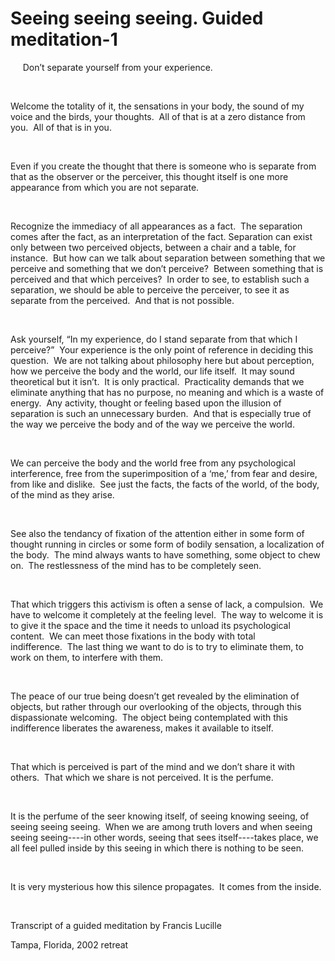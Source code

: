 # Seeing seeing seeing. Guided meditation-1



&nbsp;&nbsp; &nbsp; Don&rsquo;t separate yourself from your experience.&nbsp;













&nbsp;






Welcome the totality of it, the sensations in your body, the sound of my voice and the birds, your thoughts.&nbsp;&nbsp;All of that is at a zero distance from you.&nbsp;&nbsp;All of that is in you.&nbsp;






&nbsp;






Even if you create the thought that there is someone who is separate from that as the observer or the perceiver, this thought itself is one more appearance from which you are not separate.&nbsp;






&nbsp;






Recognize the immediacy of all appearances as a fact.&nbsp;&nbsp;The separation comes after the fact, as an interpretation of the fact.&nbsp;Separation can exist only between two perceived objects, between a chair and a table, for instance.&nbsp;&nbsp;But how can we talk about separation between something that we perceive and something that we don&rsquo;t perceive?&nbsp;&nbsp;Between something that is perceived and that which perceives?&nbsp;&nbsp;In order to see, to establish such a separation, we should be able to perceive the perceiver, to see it as separate from the perceived.&nbsp;&nbsp;And that is not possible.&nbsp;






&nbsp;






Ask yourself, &ldquo;In my experience, do I stand separate from that which I perceive?&rdquo;&nbsp;&nbsp;Your experience is the only point of reference in deciding this question.&nbsp;&nbsp;We are not talking about philosophy here but about perception, how we perceive the body and the world, our life itself.&nbsp;&nbsp;It may sound theoretical but it isn&rsquo;t.&nbsp;&nbsp;It is only practical.&nbsp;&nbsp;Practicality demands that we eliminate anything that has no purpose, no meaning and which is a waste of energy. &nbsp;Any activity, thought or feeling based upon the illusion of separation is such an unnecessary burden.&nbsp;&nbsp;And that is especially true of the way we perceive the body and of the way we perceive the world.&nbsp;






&nbsp;






We can perceive the body and the world free from any psychological interference, free from the superimposition of a &lsquo;me,&rsquo; from fear and desire, from like and dislike.&nbsp;&nbsp;See just the facts, the facts of the world, of the body, of the mind as they arise.&nbsp;






&nbsp;






See also the tendancy of fixation of the attention either in some form of thought running in circles or some form of bodily sensation, a localization of the body.&nbsp;&nbsp;The mind always wants to have something, some object to chew on.&nbsp;&nbsp;The restlessness&nbsp;of the mind has to be completely seen.&nbsp;






&nbsp;






That which triggers this activism is often a sense of lack, a compulsion.&nbsp;&nbsp;We have to welcome it completely at the feeling level.&nbsp;&nbsp;The way to welcome it is to give it the space and the time it needs to unload its psychological content.&nbsp;&nbsp;We can meet those fixations in the body with total indifference.&nbsp;&nbsp;The last thing we want to do is to try to eliminate them, to work on them, to interfere with them.&nbsp;






&nbsp;






The peace of our true being doesn&rsquo;t get revealed by the elimination of objects, but rather through our overlooking of the objects, through this dispassionate welcoming.&nbsp;&nbsp;The object being contemplated with this indifference liberates the awareness, makes it available to itself.&nbsp;






&nbsp;






That which is perceived is part of the mind and we don&rsquo;t share it with others.&nbsp;&nbsp;That which we share is not perceived. It is the perfume.






&nbsp;






It is the perfume of the seer knowing itself, of seeing knowing seeing, of seeing seeing seeing.&nbsp;&nbsp;When we are among truth lovers and when seeing seeing seeing----in other words, seeing that sees itself----takes place, we all feel pulled inside by this seeing in which there is nothing to be seen.&nbsp;






&nbsp;






It is very mysterious how this silence propagates.&nbsp;&nbsp;It comes from the inside.






&nbsp;





Transcript of a guided meditation by&nbsp;Francis Lucille





Tampa, Florida, 2002 retreat&nbsp;


















